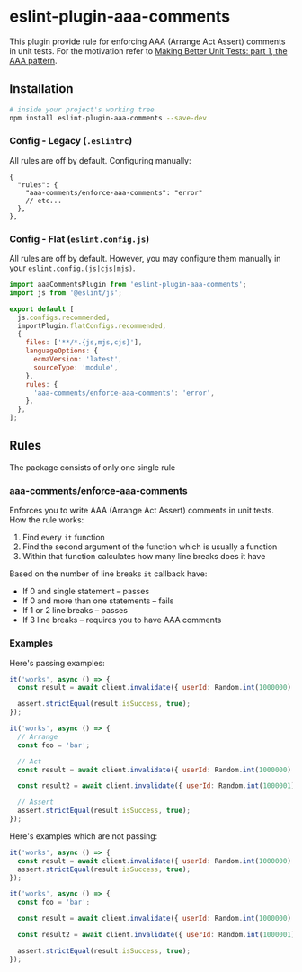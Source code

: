 # eslint-plugin-aaa-comments

This plugin provide rule for enforcing AAA (Arrange Act Assert) comments in unit tests. For the motivation refer to [Making Better Unit Tests: part 1, the AAA pattern](https://freecontent.manning.com/making-better-unit-tests-part-1-the-aaa-pattern/).

## Installation

```sh
# inside your project's working tree
npm install eslint-plugin-aaa-comments --save-dev
```

### Config - Legacy (`.eslintrc`)

All rules are off by default. Configuring manually:

```jsonc
{
  "rules": {
    "aaa-comments/enforce-aaa-comments": "error"
    // etc...
  },
},
```

### Config - Flat (`eslint.config.js`)

All rules are off by default. However, you may configure them manually in your `eslint.config.(js|cjs|mjs)`.

```js
import aaaCommentsPlugin from 'eslint-plugin-aaa-comments';
import js from '@eslint/js';

export default [
  js.configs.recommended,
  importPlugin.flatConfigs.recommended,
  {
    files: ['**/*.{js,mjs,cjs}'],
    languageOptions: {
      ecmaVersion: 'latest',
      sourceType: 'module',
    },
    rules: {
      'aaa-comments/enforce-aaa-comments': 'error',
    },
  },
];
```

## Rules

The package consists of only one single rule

### aaa-comments/enforce-aaa-comments

Enforces you to write AAA (Arrange Act Assert) comments in unit tests. How the rule works:

1. Find every `it` function
2. Find the second argument of the function which is usually a function
3. Within that function calculates how many line breaks does it have

Based on the number of line breaks `it` callback have:

- If 0 and single statement – passes
- If 0 and more than one statements – fails
- If 1 or 2 line breaks – passes
- If 3 line breaks – requires you to have AAA comments

### Examples

Here's passing examples:

```js
it('works', async () => {
  const result = await client.invalidate({ userId: Random.int(1000000) });

  assert.strictEqual(result.isSuccess, true);
});

it('works', async () => {
  // Arrange
  const foo = 'bar';

  // Act
  const result = await client.invalidate({ userId: Random.int(1000000) });

  const result2 = await client.invalidate({ userId: Random.int(1000001) });

  // Assert
  assert.strictEqual(result.isSuccess, true);
});
```

Here's examples which are not passing:

```js
it('works', async () => {
  const result = await client.invalidate({ userId: Random.int(1000000) });
  assert.strictEqual(result.isSuccess, true);
});

it('works', async () => {
  const foo = 'bar';

  const result = await client.invalidate({ userId: Random.int(1000000) });

  const result2 = await client.invalidate({ userId: Random.int(1000001) });

  assert.strictEqual(result.isSuccess, true);
});
```
